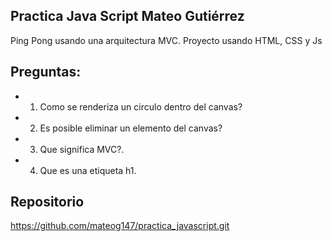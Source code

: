 ## Practica Java Script Mateo Gutiérrez 

Ping Pong usando una arquitectura MVC.
Proyecto usando HTML, CSS y Js

## Preguntas: 
- 1. Como se renderiza un circulo dentro del canvas?
- 2. Es posible eliminar un elemento del canvas?
- 3. Que significa MVC?.
- 4. Que es una etiqueta h1.


## Repositorio
https://github.com/mateog147/practica_javascript.git






